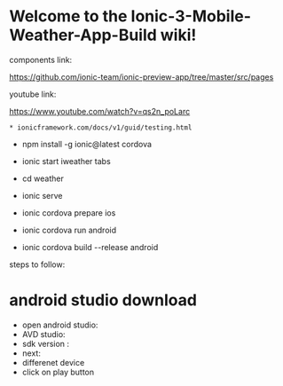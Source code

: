 # Welcome to the Ionic-3-Mobile-Weather-App-Build wiki!

components link:

https://github.com/ionic-team/ionic-preview-app/tree/master/src/pages

youtube link:

https://www.youtube.com/watch?v=qs2n_poLarc

`* ionicframework.com/docs/v1/guid/testing.html`

* npm install -g ionic@latest cordova

* ionic start iweather tabs

* cd weather

* ionic serve

* ionic cordova prepare ios

* ionic cordova run android

* ionic cordova build --release android

steps to follow:

# android studio download 
* open android studio:
* AVD studio:
* sdk version :
* next:
* differenet device
* click on play button









